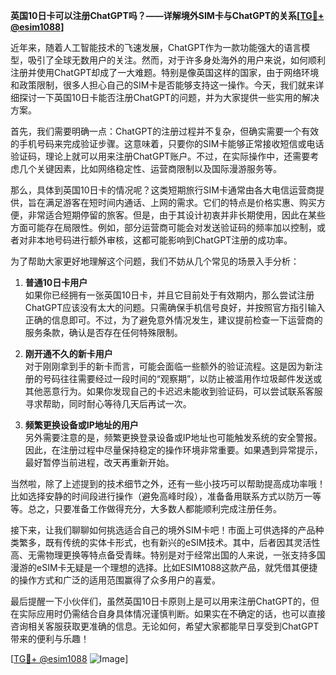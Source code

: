 **英国10日卡可以注册ChatGPT吗？——详解境外SIM卡与ChatGPT的关系[[TG💪+ @esim1088](https://t.me/s/esim1088)]**

近年来，随着人工智能技术的飞速发展，ChatGPT作为一款功能强大的语言模型，吸引了全球无数用户的关注。然而，对于许多身处海外的用户来说，如何顺利注册并使用ChatGPT却成了一大难题。特别是像英国这样的国家，由于网络环境和政策限制，很多人担心自己的SIM卡是否能够支持这一操作。今天，我们就来详细探讨一下英国10日卡能否注册ChatGPT的问题，并为大家提供一些实用的解决方案。

首先，我们需要明确一点：ChatGPT的注册过程并不复杂，但确实需要一个有效的手机号码来完成验证步骤。这意味着，只要你的SIM卡能够正常接收短信或电话验证码，理论上就可以用来注册ChatGPT账户。不过，在实际操作中，还需要考虑几个关键因素，比如网络稳定性、运营商限制以及国际漫游服务等。

那么，具体到英国10日卡的情况呢？这类短期旅行SIM卡通常由各大电信运营商提供，旨在满足游客在短时间内通话、上网的需求。它们的特点是价格实惠、购买方便，非常适合短期停留的旅客。但是，由于其设计初衷并非长期使用，因此在某些方面可能存在局限性。例如，部分运营商可能会对发送验证码的频率加以控制，或者对非本地号码进行额外审核，这都可能影响到ChatGPT注册的成功率。

为了帮助大家更好地理解这个问题，我们不妨从几个常见的场景入手分析：

1. **普通10日卡用户**  
   如果你已经拥有一张英国10日卡，并且它目前处于有效期内，那么尝试注册ChatGPT应该没有太大的问题。只需确保手机信号良好，并按照官方指引输入正确的信息即可。不过，为了避免意外情况发生，建议提前检查一下运营商的服务条款，确认是否存在任何特殊限制。

2. **刚开通不久的新卡用户**  
   对于刚刚拿到手的新卡而言，可能会面临一些额外的验证流程。这是因为新注册的号码往往需要经过一段时间的“观察期”，以防止被滥用作垃圾邮件发送或其他恶意行为。如果你发现自己的卡迟迟未能收到验证码，可以尝试联系客服寻求帮助，同时耐心等待几天后再试一次。

3. **频繁更换设备或IP地址的用户**  
   另外需要注意的是，频繁更换登录设备或IP地址也可能触发系统的安全警报。因此，在注册过程中尽量保持稳定的操作环境非常重要。如果遇到异常提示，最好暂停当前进程，改天再重新开始。

当然啦，除了上述提到的技术细节之外，还有一些小技巧可以帮助提高成功率哦！比如选择安静的时间段进行操作（避免高峰时段），准备备用联系方式以防万一等等。总之，只要准备工作做得充分，大多数人都能顺利完成注册任务。

接下来，让我们聊聊如何挑选适合自己的境外SIM卡吧！市面上可供选择的产品种类繁多，既有传统的实体卡形式，也有新兴的eSIM技术。其中，后者因其灵活性高、无需物理更换等特点备受青睐。特别是对于经常出国的人来说，一张支持多国漫游的eSIM卡无疑是一个理想的选择。比如ESIM1088这款产品，就凭借其便捷的操作方式和广泛的适用范围赢得了众多用户的喜爱。

最后提醒一下小伙伴们，虽然英国10日卡原则上是可以用来注册ChatGPT的，但在实际应用时仍需结合自身具体情况谨慎判断。如果实在不确定的话，也可以直接咨询相关客服获取更准确的信息。无论如何，希望大家都能早日享受到ChatGPT带来的便利与乐趣！

[[TG💪+ @esim1088](https://t.me/s/esim1088) ![Image](https://i.postimg.cc/4NQfJmqS/Snipaste-2025-05-13-00-14-12.png)]